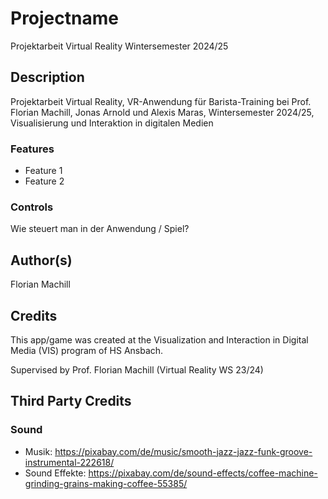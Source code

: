 # Projectname
Projektarbeit Virtual Reality Wintersemester 2024/25

## Description
Projektarbeit Virtual Reality, VR-Anwendung für Barista-Training bei Prof. Florian Machill,
Jonas Arnold und Alexis Maras, Wintersemester 2024/25, Visualisierung und Interaktion in digitalen Medien

### Features
* Feature 1
* Feature 2

### Controls
Wie steuert man in der Anwendung / Spiel?

## Author(s)
Florian Machill

## Credits
This app/game was created at the Visualization and Interaction in Digital Media (VIS) program of HS Ansbach. 

Supervised by Prof. Florian Machill (Virtual Reality WS 23/24)

## Third Party Credits

### Sound
* Musik: https://pixabay.com/de/music/smooth-jazz-jazz-funk-groove-instrumental-222618/
* Sound Effekte: https://pixabay.com/de/sound-effects/coffee-machine-grinding-grains-making-coffee-55385/
